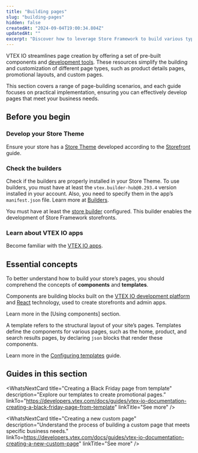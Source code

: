 ```yaml
---
title: "Building pages"
slug: "building-pages"
hidden: false
createdAt: "2024-09-04T19:00:34.804Z"
updatedAt: ""
excerpt: "Discover how to leverage Store Framework to build various types of pages tailored to your business needs."
---
```


VTEX IO streamlines page creation by offering a set of pre-built components and [development tools](https://developers.vtex.com/docs/guides/developer-experience#developer-tools). These resources simplify the building and customization of different page types, such as product details pages, promotional layouts, and custom pages.

This section covers a range of page-building scenarios, and each guide focuses on practical implementation, ensuring you can effectively develop pages that meet your business needs.

## Before you begin

<Steps>

### Develop your Store Theme

Ensure your store has a [Store Theme](https://developers.vtex.com/docs/guides/vtex-io-documentation-store-theme) developed according to the [Storefront](https://developers.vtex.com/docs/guides/getting-started-3) guide.

### Check the builders

Check if the builders are properly installed in your Store Theme. To use builders, you must have at least the `vtex.builder-hub@0.293.4` version installed in your account. Also, you need to specify them in the app’s `manifest.json` file. Learn more at [Builders](https://developers.vtex.com/docs/guides/vtex-io-documentation-builders).

You must have at least the [store builder](https://developers.vtex.com/docs/guides/vtex-io-documentation-store-builder) configured. This builder enables the development of Store Framework storefronts.

### Learn about VTEX IO apps

Become familiar with the [VTEX IO apps](https://developers.vtex.com/docs/vtex-io-apps).

</Steps>

## Essential concepts

To better understand how to build your store’s pages, you should comprehend the concepts of  **components** and **templates**.

Components are building blocks built on the [VTEX IO development platform](https://developers.vtex.com/docs/guides/vtex-io-documentation-what-is-vtex-io) and [React](https://react.dev/) technology, used to create storefronts and admin apps.

Learn more in the [Using components] section.

A template refers to the structural layout of your site’s pages. Templates define the components for various pages, such as the home, product, and search results pages, by declaring `json` blocks that render these components.

Learn more in the [Configuring templates](https://developers.vtex.com/docs/guides/vtex-io-documentation-4-configuringtemplates) guide.

## Guides in this section

<Flex>

<WhatsNextCard
title="Building a product details page"
description="Discover how to create a product page for your store."
linkTo="https://developers.vtex.com/docs/guides/vtex-io-documentation-building-a-product-details-page"
linkTitle="See more"
/>

<WhatsNextCard
title="Building a search results page with multiple layouts"
description="Learn how to create search result pages leveraging our VTEX IO apps."
linkTo="https://developers.vtex.com/docs/guides/vtex-io-documentation-building-a-search-results-page-with-multiple-layouts"
/>

<WhatsNextCard
title="Creating a Black Friday page from template"
description="Explore our templates to create promotional pages.”
linkTo="https://developers.vtex.com/docs/guides/vtex-io-documentation-creating-a-black-friday-page-from-template"
linkTitle="See more"
/>

<WhatsNextCard
title="Creating a custom search results page"
description="Learn how to customize your search results page and enhance user interaction."
linkTo=”https://developers.vtex.com/docs/guides/vtex-io-documentation-creating-a-custom-search-results-page”
linkTitle="See more"
/>

<WhatsNextCard
title="Creating a new custom page"
description="Understand the process of building a custom page that meets specific business needs."
linkTo=https://developers.vtex.com/docs/guides/vtex-io-documentation-creating-a-new-custom-page"
linkTitle="See more"
/>

<WhatsNextCard
title="Customizing the Header and Footer blocks by page"
description="Discover how to optimize your site’s navigation by customizing header and footer blocks by page."
linkTo="https://developers.vtex.com/docs/guides/vtex-io-documentation-customizing-the-header-and-footer-blocks-by-page"
linkTitle="See more"
/>

<WhatsNextCard
title="Creating an institutional page with Content types"
description="Learn how to create an institutional page using various content types."
linkTo="https://developers.vtex.com/docs/guides/creating-an-institutional-page-with-content-types-1"
linkTitle="See more"
/>

</Flex>
